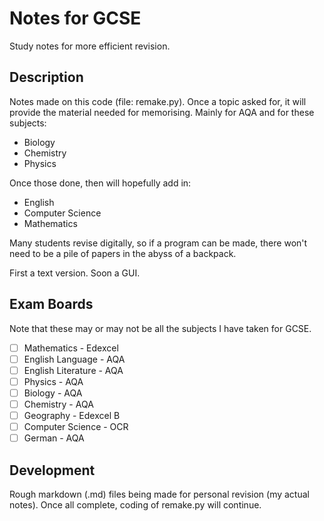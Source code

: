 # Notes for GCSE
Study notes for more efficient revision.

## Description

Notes made on this code (file: remake.py). Once a topic asked for, it will provide the material needed for memorising. Mainly for AQA and for these subjects:
- Biology
- Chemistry
- Physics

Once those done, then will hopefully add in:

- English
- Computer Science
- Mathematics

Many students revise digitally, so if a program can be made, there won't need to be a pile of papers in the abyss of a backpack.

First a text version. Soon a GUI.

## Exam Boards

Note that these may or may not be all the subjects I have taken for GCSE.

- [ ] Mathematics - Edexcel
- [ ] English Language - AQA
- [ ] English Literature - AQA
- [ ] Physics - AQA
- [ ] Biology - AQA
- [ ] Chemistry - AQA
- [ ] Geography - Edexcel B
- [ ] Computer Science - OCR
- [ ] German - AQA

## Development

Rough markdown (.md) files being made for personal revision (my actual notes). Once all complete, coding of remake.py will continue.
